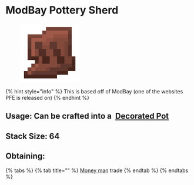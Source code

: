 # ModBay Pottery Sherd

<figure><img src="https://github.com/ItsMePok/PFE/blob/wikiAssets/wikiMain/modbay_pottery_sherd.png?raw=true" alt=""><figcaption></figcaption></figure>

{% hint style="info" %}
This is based off of ModBay (one of the websites PFE is released on)
{% endhint %}

## Usage: Can be crafted into a <img src="https://minecraft.wiki/images/thumb/Decorated_Pot_(N)_JE2_BE2.png/150px-Decorated_Pot_(N)_JE2_BE2.png?1209f" alt="" data-size="line"> [Decorated Pot](https://minecraft.wiki/w/Decorated\_Pot)

## <img src="https://minecraft.wiki/images/Light_Gray_Bundle_JE1_BE1.png?b552e" alt="" data-size="line">Stack Size: 64

## Obtaining:

{% tabs %}
{% tab title="" %}
[Money man](../../mobs/traders/money-man.md) trade
{% endtab %}
{% endtabs %}

